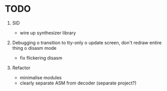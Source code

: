 # TODO

1. SID
   * wire up synthesizer library

2. Debugging
   o transition to tty-only
   o update screen, don't redraw entire thing
   o disasm mode
   * fix flickering disasm

3. Refactor
   * minimalise modules
   * clearly separate ASM from decoder (separate project?)